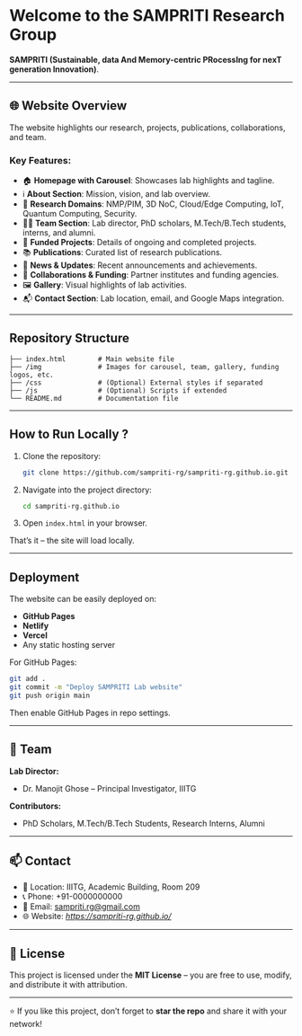 # Welcome to the **SAMPRITI Research Group**

 **SAMPRITI (Sustainable, data And Memory-centric PRocessIng for nexT generation Innovation)**.

---

## 🌐 Website Overview

The website highlights our research, projects, publications, collaborations, and team.  


### Key Features:
- 🏠 **Homepage with Carousel**: Showcases lab highlights and tagline.  
- ℹ️ **About Section**: Mission, vision, and lab overview.  
- 🔬 **Research Domains**: NMP/PIM, 3D NoC, Cloud/Edge Computing, IoT, Quantum Computing, Security.  
- 👩‍🔬 **Team Section**: Lab director, PhD scholars, M.Tech/B.Tech students, interns, and alumni.  
- 📂 **Funded Projects**: Details of ongoing and completed projects.  
- 📚 **Publications**: Curated list of research publications.  
- 📰 **News & Updates**: Recent announcements and achievements.  
- 🤝 **Collaborations & Funding**: Partner institutes and funding agencies.  
- 🖼️ **Gallery**: Visual highlights of lab activities.  
- 📬 **Contact Section**: Lab location, email, and Google Maps integration.  

---



##  Repository Structure

```
├── index.html        # Main website file
├── /img              # Images for carousel, team, gallery, funding logos, etc.
├── /css              # (Optional) External styles if separated
├── /js               # (Optional) Scripts if extended
└── README.md         # Documentation file
```

---

## How to Run Locally ?

1. Clone the repository:
   ```bash
   git clone https://github.com/sampriti-rg/sampriti-rg.github.io.git
   ```

2. Navigate into the project directory:
   ```bash
   cd sampriti-rg.github.io
   ```

3. Open `index.html` in your browser.

That’s it  – the site will load locally.

---

##  Deployment

The website can be easily deployed on:
- **GitHub Pages**
- **Netlify**
- **Vercel**
- Any static hosting server

For GitHub Pages:
```bash
git add .
git commit -m "Deploy SAMPRITI Lab website"
git push origin main
```
Then enable GitHub Pages in repo settings.

---

## 👥 Team

**Lab Director:**  
- Dr. Manojit Ghose – Principal Investigator, IIITG

**Contributors:**  
- PhD Scholars, M.Tech/B.Tech Students, Research Interns, Alumni

---

## 📫 Contact

- 📍 Location: IIITG, Academic Building, Room 209  
- 📞 Phone: +91-0000000000  
- 📧 Email: [sampriti.rg@gmail.com](mailto:sampriti.rg@gmail.com)  
- 🌐 Website: *https://sampriti-rg.github.io/*  

---

## 📜 License

This project is licensed under the **MIT License** – you are free to use, modify, and distribute it with attribution.

---

⭐ If you like this project, don’t forget to **star the repo** and share it with your network!


